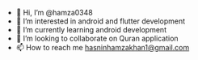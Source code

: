 - 👋 Hi, I’m @hamza0348
- 👀 I’m interested in android and flutter development
- 🌱 I’m currently learning android development
- 💞️ I’m looking to collaborate on Quran application
- 📫 How to reach me hasninhamzakhan1@gmail.com

<!---
hamza0348/hamza0348 is a ✨ special ✨ repository because its `README.md` (this file) appears on your GitHub profile.
You can click the Preview link to take a look at your changes.
--->
